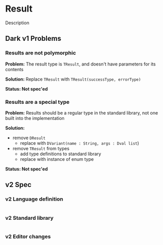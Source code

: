 # Result

Description

## Dark v1 Problems

### Results are not polymorphic

**Problem:** The result type is `TResult`, and doesn't have parameters for its contents

**Solution:** Replace `TResult` with `TResult(successType, errorType)`

**Status: Not spec'ed**

### Results are **a special type**

**Problem:** Results should be a regular type in the standard library, not one built into the implementation

**Solution:**

* remove `DResult`
  * replace with `DVariant(name : String, args : Dval list`)
* remove `TResult` from types
  * add type definitions to standard library
  * replace with instance of enum type

**Status: Not spec'ed**

##

## v2 Spec

### v2 Language definition

```fsharp
```

### v2 Standard library

```fsharp
```

### v2 Editor changes

###
